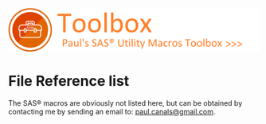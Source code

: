 ![../misc/images/doc_banner.png](../misc/images/doc_banner.png)
# 
# File Reference list
The SAS&reg; macros are obviously not listed here, but can be obtained by contacting me by sending an email to: [paul.canals@gmail.com](mailto:paul.canals@gmail.com). 

